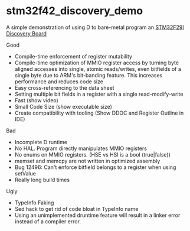 # stm32f42_discovery_demo
A simple demonstration of using D to bare-metal program an [STM32F29I Discovery Board](http://www.st.com/web/catalog/tools/FM116/SC959/SS1532/PF259090)

Good
* Compile-time enforcement of register mutability
* Compile-time optimization of MMIO register access by turning byte aligned accesses into single, atomic reads/writes, even bitfields of a single byte due to ARM's bit-banding feature.  This increases performance and reduces code size
* Easy cross-referencing to the data sheet
* Setting multiple bit fields in a register with a single read-modify-write
* Fast (show video)
* Small Code Size (show executable size)
* Create compatibility with tooling (Show DDOC and Register Outline in IDE)

Bad
* Incomplete D runtime
* No HAL.  Program directly manipulates MMIO registers
* No enums on MMIO registers.  (HSE vs HSI is a bool (true|false))
* memset and memcpy are not written in optimized assembly
* Bug 12496:  Can't enforce bitfield belongs to a register when using setValue
* Really long build times

Ugly
* TypeInfo Faking
* Sed hack to get rid of code bloat in TypeInfo name
* Using an unimplemented druntime feature will result in a linker error instead of a compiler error.

